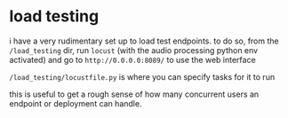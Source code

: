# load testing
i have a very rudimentary set up to load test endpoints.
to do so, from the `/load_testing` dir,
run `locust` (with the audio processing python env activated) and go to `http://0.0.0.0:8089/`
to use the web interface

`/load_testing/locustfile.py` is where you can specify tasks for it to run

this is useful to get a rough sense of how many concurrent users an endpoint or
deployment can handle.

